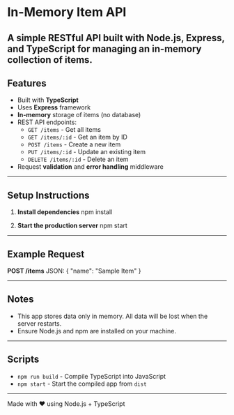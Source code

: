 # In-Memory Item API

A simple RESTful API built with Node.js, Express, and TypeScript for managing an in-memory collection of items.
-------------------------------------------------------------------------------------------------------------
## Features

- Built with **TypeScript**
- Uses **Express** framework
- **In-memory** storage of items (no database)
- REST API endpoints:
  - `GET /items` - Get all items
  - `GET /items/:id` - Get an item by ID
  - `POST /items` - Create a new item
  - `PUT /items/:id` - Update an existing item
  - `DELETE /items/:id` - Delete an item
- Request **validation** and **error handling** middleware
-------------------------------------------------------------------------------------------------------------------
## Setup Instructions

1. **Install dependencies**
npm install 


3. **Start the production server**
npm start
------------------------------------------------------------------------------
## Example Request

**POST /items**
JSON:
{
  "name": "Sample Item"
}

-----------------------------------------------------------------------------------
## Notes
- This app stores data only in memory. All data will be lost when the server restarts.
- Ensure Node.js and npm are installed on your machine.
-----------------------------------------------------------------------------------------
## Scripts

- `npm run build` - Compile TypeScript into JavaScript
- `npm start` - Start the compiled app from `dist`

--------------------------------------------------------------------

Made with ❤️ using Node.js + TypeScript
